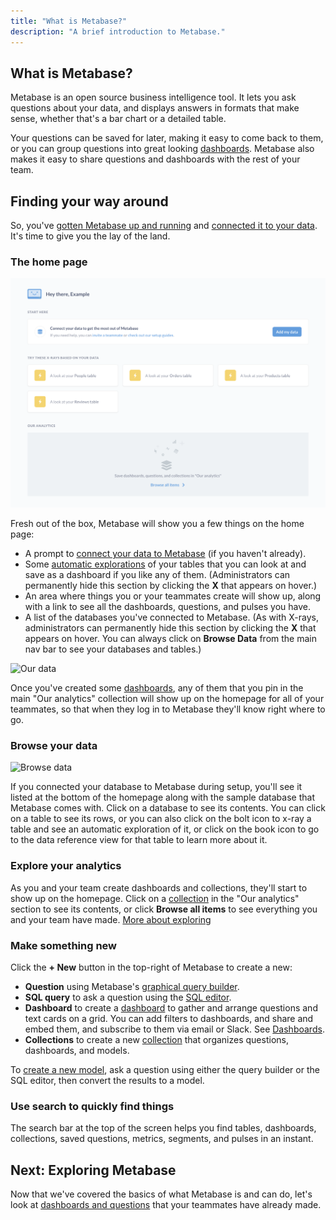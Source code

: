 ```yaml
---
title: "What is Metabase?"
description: "A brief introduction to Metabase."
---
```



## What is Metabase?

Metabase is an open source business intelligence tool. It lets you ask questions about your data, and displays answers in formats that make sense, whether that's a bar chart or a detailed table.

Your questions can be saved for later, making it easy to come back to them, or you can group questions into great looking [dashboards](./07-dashboards.md). Metabase also makes it easy to share questions and dashboards with the rest of your team.

## Finding your way around

So, you've [gotten Metabase up and running](../operations-guide/start.md) and [connected it to your data](../administration-guide/01-managing-databases.md). It's time to give you the lay of the land.

### The home page

![The home page](../images/EmptyHomepage.png)

Fresh out of the box, Metabase will show you a few things on the home page:

- A prompt to [connect your data to Metabase](../administration-guide/01-managing-databases.md) (if you haven't already).
- Some [automatic explorations](14-x-rays.md) of your tables that you can look at and save as a dashboard if you like any of them. (Administrators can permanently hide this section by clicking the **X** that appears on hover.)
- An area where things you or your teammates create will show up, along with a link to see all the dashboards, questions, and pulses you have.
- A list of the databases you've connected to Metabase. (As with X-rays, administrators can permanently hide this section by clicking the **X** that appears on hover. You can always click on **Browse Data** from the main nav bar to see your databases and tables.)

![Our data](./images/our-data.png)

Once you've created some [dashboards](07-dashboards.md), any of them that you pin in the main "Our analytics" collection will show up on the homepage for all of your teammates, so that when they log in to Metabase they'll know right where to go.

### Browse your data

![Browse data](./images/browse-data.png)

If you connected your database to Metabase during setup, you'll see it listed at the bottom of the homepage along with the sample database that Metabase comes with. Click on a database to see its contents. You can click on a table to see its rows, or you can also click on the bolt icon to x-ray a table and see an automatic exploration of it, or click on the book icon to go to the data reference view for that table to learn more about it.

### Explore your analytics

As you and your team create dashboards and collections, they'll start to show up on the homepage. Click on a [collection](./collections.md) in the "Our analytics" section to see its contents, or click **Browse all items** to see everything you and your team have made. [More about exploring](03-basic-exploration.md)

### Make something new

Click the **+ New** button in the top-right of Metabase to create a new:

- **Question** using Metabase's [graphical query builder](04-asking-questions.md).
- **SQL query** to ask a question using the [SQL editor](./writing-sql.md).
- **Dashboard** to create a [dashboard](./07-dashboards.md) to gather and arrange questions and text cards on a grid. You can add filters to dashboards, and share and embed them, and subscribe to them via email or Slack. See [Dashboards](./07-dashboards.md).
- **Collections** to create a new [collection](./collections.md) that organizes questions, dashboards, and models.

To [create a new model](./models.md), ask a question using either the query builder or the SQL editor, then convert the results to a model.

### Use search to quickly find things

The search bar at the top of the screen helps you find tables, dashboards, collections, saved questions, metrics, segments, and pulses in an instant.

## Next: Exploring Metabase

Now that we've covered the basics of what Metabase is and can do, let's look at [dashboards and questions](03-basic-exploration.md) that your teammates have already made.
